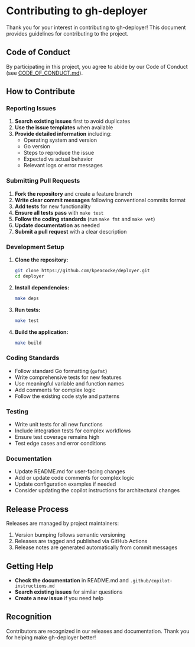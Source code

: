 # Contributing to gh-deployer

Thank you for your interest in contributing to gh-deployer! This document provides guidelines for contributing to the project.

## Code of Conduct

By participating in this project, you agree to abide by our Code of Conduct (see [CODE_OF_CONDUCT.md](CODE_OF_CONDUCT.md)).

## How to Contribute

### Reporting Issues

1. **Search existing issues** first to avoid duplicates
2. **Use the issue templates** when available
3. **Provide detailed information** including:
   - Operating system and version
   - Go version
   - Steps to reproduce the issue
   - Expected vs actual behavior
   - Relevant logs or error messages

### Submitting Pull Requests

1. **Fork the repository** and create a feature branch
2. **Write clear commit messages** following conventional commits format
3. **Add tests** for new functionality
4. **Ensure all tests pass** with `make test`
5. **Follow the coding standards** (run `make fmt` and `make vet`)
6. **Update documentation** as needed
7. **Submit a pull request** with a clear description

### Development Setup

1. **Clone the repository:**

   ```bash
   git clone https://github.com/kpeacocke/deployer.git
   cd deployer
   ```

2. **Install dependencies:**

   ```bash
   make deps
   ```

3. **Run tests:**

   ```bash
   make test
   ```

4. **Build the application:**

   ```bash
   make build
   ```

### Coding Standards

- Follow standard Go formatting (`gofmt`)
- Write comprehensive tests for new features
- Use meaningful variable and function names
- Add comments for complex logic
- Follow the existing code style and patterns

### Testing

- Write unit tests for all new functions
- Include integration tests for complex workflows
- Ensure test coverage remains high
- Test edge cases and error conditions

### Documentation

- Update README.md for user-facing changes
- Add or update code comments for complex logic
- Update configuration examples if needed
- Consider updating the copilot instructions for architectural changes

## Release Process

Releases are managed by project maintainers:

1. Version bumping follows semantic versioning
2. Releases are tagged and published via GitHub Actions
3. Release notes are generated automatically from commit messages

## Getting Help

- **Check the documentation** in README.md and `.github/copilot-instructions.md`
- **Search existing issues** for similar questions
- **Create a new issue** if you need help

## Recognition

Contributors are recognized in our releases and documentation. Thank you for helping make gh-deployer better!
